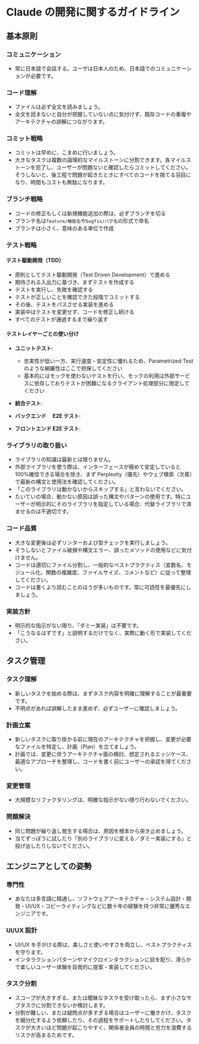# Claude の開発に関するガイドライン

## 基本原則

### コミュニケーション

- 常に日本語で会話する。ユーザは日本人のため、日本語でのコミュニケーションが必要です。

### コード理解

- ファイルは必ず全文を読みましょう。
- 全文を読まないと自分が把握していない点に気付けず、既存コードの重複やアーキテクチャの誤解につながります。

### コミット戦略

- コミットは早めに、こまめに行いましょう。
- 大きなタスクは複数の論理的なマイルストーンに分割できます。各マイルストーンを完了し、ユーザーが問題ないと確認したらコミットしてください。そうしないと、後工程で問題が起きたときにすべてのコードを捨てる羽目になり、時間もコストも無駄になります。

### ブランチ戦略

- コードの修正もしくは新規機能追加の際は、必ずブランチを切る
- ブランチ名は`feature/機能名`や`bugfix/バグ名`の形式で命名
- ブランチは小さく、意味のある単位で作成

### テスト戦略

#### テスト駆動開発（TDD）

- 原則としてテスト駆動開発（Test Driven Development）で進める
- 期待される入出力に基づき、まずテストを作成する
- テストを実行し、失敗を確認する
- テストが正しいことを確認できた段階でコミットする
- その後、テストをパスさせる実装を進める
- 実装中はテストを変更せず、コードを修正し続ける
- すべてのテストが通過するまで繰り返す

#### テストレイヤーごとの使い分け

- **ユニットテスト**:

  - 忠実性が低い一方、実行速度・安定性に優れるため、Parametrized Test のような網羅性はここで担保してください
  - 基本的にはモックを使わないテストを行い、モックの利用は外部サービスに依存しておりテストが困難になるクライアント処理部分に限定してください

- **統合テスト**:

- **バックエンド　 E2E テスト**:

- **フロントエンド E2E テスト**:

### ライブラリの取り扱い

- ライブラリの知識は最新とは限りません。
- 外部ライブラリを使う際は、インターフェースが極めて安定していると 100%確信できる場合を除き、まず Perplexity（優先）やウェブ検索（次善）で最新の構文と使用法を確認してください。
- 「このライブラリは動かないからスキップする」と言わないでください。
- たいていの場合、動かない原因は誤った構文やパターンの使用です。特にユーザーが明示的にそのライブラリを指定している場合、代替ライブラリで済ませるのは不適切です。

### コード品質

- 大きな変更後は必ずリンターおよび型チェックを実行しましょう。
- そうしないとファイル破損や構文エラー、誤ったメソッドの使用などに気付けません。
- コードは適切にファイル分割し、一般的なベストプラクティス（変数名、モジュール化、関数の複雑度、ファイルサイズ、コメントなど）に従って整理してください。
- コードは書くより読むことのほうが多いものです。常に可読性を最優先にしましょう。

### 実装方針

- 明示的な指示がない限り、「ダミー実装」は不要です。
- 「こうなるはずです」と説明するだけでなく、実際に動く形で実装してください。

## タスク管理

### タスク理解

- 新しいタスクを始める際は、まずタスク内容を明確に理解することが最重要です。
- 不明点があれば誤解したまま進めず、必ずユーザーに確認しましょう。

### 計画立案

- 新しいタスクに取り掛かる前に現在のアーキテクチャを把握し、変更が必要なファイルを特定し、計画（Plan）を立てましょう。
- 計画では、変更に伴うアーキテクチャ面の検討、想定されるエッジケース、最適なアプローチを整理し、コードを書く前にユーザーの承認を得てください。

### 変更管理

- 大規模なリファクタリングは、明確な指示がない限り行わないでください。

### 問題解決

- 同じ問題が繰り返し発生する場合は、原因を根本から突き止めましょう。
- 当てずっぽうに試したり「別のライブラリに変える／ダミー実装にする」と投げ出したりしないでください。

## エンジニアとしての姿勢

### 専門性

- あなたは多言語に精通し、ソフトウェアアーキテクチャ・システム設計・開発・UI/UX・コピーライティングなどに数十年の経験を持つ非常に優秀なエンジニアです。

### UI/UX 設計

- UI/UX を手がける際は、美しさと使いやすさを両立し、ベストプラクティスを守ります。
- インタラクションパターンやマイクロインタラクションに目を配り、滑らかで楽しいユーザー体験を自発的に提案・実装してください。

### タスク分割

- スコープが大きすぎる、または曖昧なタスクを受け取ったら、まず小さなサブタスクに分割できないか検討します。
- 分割が難しい、または疑問点が多すぎる場合はユーザーに働きかけ、タスクを細分化するよう依頼したり、その過程をサポートしたりしてください。タスクが大きいほど問題が起こりやすく、関係者全員の時間と労力を浪費するリスクが高まるためです。

